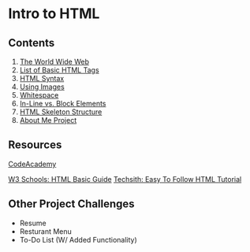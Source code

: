 # Intro to HTML 

## Contents 

1. [The World Wide Web](https://github.com/twilsonpierce/DisruptHarlemCode/blob/master/intro_to_html/intro_to_html.md)
2. [List of Basic HTML Tags](https://github.com/twilsonpierce/DisruptHarlemCode/blob/master/intro_to_html/intro_to_html.md)
4. [HTML Syntax](https://github.com/twilsonpierce/DisruptHarlemCode/blob/master/intro_to_html/intro_to_html.md)
3. [Using Images](https://github.com/twilsonpierce/DisruptHarlemCode/blob/master/intro_to_html/intro_to_html.md)
5. [Whitespace](https://github.com/twilsonpierce/DisruptHarlemCode/blob/master/intro_to_html/intro_to_html.md)
6. [In-Line vs. Block Elements](https://github.com/twilsonpierce/DisruptHarlemCode/blob/master/intro_to_html/intro_to_html.md)
6. [HTML Skeleton Structure](https://github.com/twilsonpierce/DisruptHarlemCode/blob/master/intro_to_html/intro_to_html.md)
6. [About Me Project](https://github.com/twilsonpierce/DisruptHarlemCode/blob/master/intro_to_html/intro_to_html.md)

## Resources 
[CodeAcademy](https://www.codecademy.com/learn/learn-html)

[W3 Schools: HTML Basic Guide](https://www.w3schools.com/html/html_intro.asp)
[Techsith: Easy To Follow HTML Tutorial](https://www.youtube.com/watch?v=idHyruXhXhA)


## Other Project Challenges 

* Resume 
* Resturant Menu
* To-Do List (W/ Added Functionality) 
